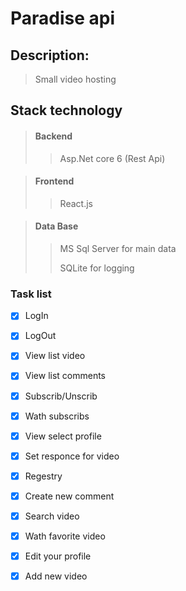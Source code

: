 # Paradise api

## Description: 

> Small video hosting

## Stack technology

> #### Backend
>> Asp.Net core 6 (Rest Api)


> #### Frontend
>> React.js


> #### Data Base
>> MS Sql Server for main data
>> 
>> SQLite for logging

### Task list 

- [x] LogIn
- [x] LogOut
- [x] View list video
- [x] View list comments
- [x] Subscrib/Unscrib
- [x] Wath subscribs
- [x] View select profile
- [x] Set responce for video
- [x] Regestry
- [x] Create new comment
- [x] Search video
- [x] Wath favorite video
- [x] Edit your profile
- [x] Add new video


